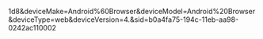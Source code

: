 1d8&deviceMake=Android%60Browser&deviceModel=Android%20Browser&deviceType=web&deviceVersion=4.&sid=b0a4fa75-194c-11eb-aa98-0242ac110002
